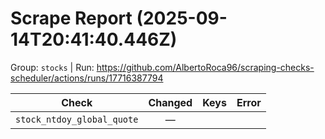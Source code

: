 # Scrape Report (2025-09-14T20:41:40.446Z)

Group: `stocks`  |  Run: https://github.com/AlbertoRoca96/scraping-checks-scheduler/actions/runs/17716387794

| Check | Changed | Keys | Error |
|---|:---:|:--|:--|
| `stock_ntdoy_global_quote` | — |  |  |
